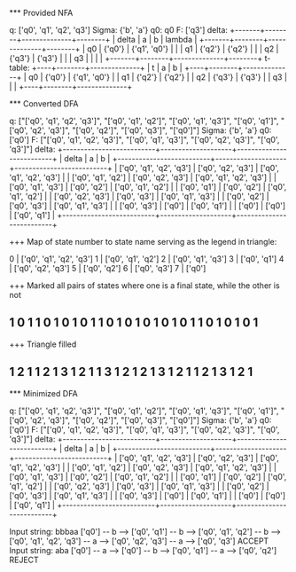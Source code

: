 

*** Provided NFA

q: ['q0', 'q1', 'q2', 'q3']
Sigma: {'b', 'a'}
q0: q0
F: ['q3']
delta:
+-------+--------+--------------+--------+
| delta |   a    |      b       | lambda |
+-------+--------+--------------+--------+
|   q0  | {'q0'} | {'q1', 'q0'} |        |
|   q1  | {'q2'} |    {'q2'}    |        |
|   q2  | {'q3'} |    {'q3'}    |        |
|   q3  |        |              |        |
+-------+--------+--------------+--------+
t-table:
+----+--------+--------------+
| t  |   a    |      b       |
+----+--------+--------------+
| q0 | {'q0'} | {'q1', 'q0'} |
| q1 | {'q2'} |    {'q2'}    |
| q2 | {'q3'} |    {'q3'}    |
| q3 |        |              |
+----+--------+--------------+



*** Converted DFA

q: ["['q0', 'q1', 'q2', 'q3']", "['q0', 'q1', 'q2']", "['q0', 'q1', 'q3']", "['q0', 'q1']", "['q0', 'q2', 'q3']", "['q0', 'q2']", "['q0', 'q3']", "['q0']"]
Sigma: {'b', 'a'}
q0: ['q0']
F: ["['q0', 'q1', 'q2', 'q3']", "['q0', 'q1', 'q3']", "['q0', 'q2', 'q3']", "['q0', 'q3']"]
delta:
+--------------------------+--------------------+--------------------------+
|          delta           |         a          |            b             |
+--------------------------+--------------------+--------------------------+
| ['q0', 'q1', 'q2', 'q3'] | ['q0', 'q2', 'q3'] | ['q0', 'q1', 'q2', 'q3'] |
|    ['q0', 'q1', 'q2']    | ['q0', 'q2', 'q3'] | ['q0', 'q1', 'q2', 'q3'] |
|    ['q0', 'q1', 'q3']    |    ['q0', 'q2']    |    ['q0', 'q1', 'q2']    |
|       ['q0', 'q1']       |    ['q0', 'q2']    |    ['q0', 'q1', 'q2']    |
|    ['q0', 'q2', 'q3']    |    ['q0', 'q3']    |    ['q0', 'q1', 'q3']    |
|       ['q0', 'q2']       |    ['q0', 'q3']    |    ['q0', 'q1', 'q3']    |
|       ['q0', 'q3']       |       ['q0']       |       ['q0', 'q1']       |
|          ['q0']          |       ['q0']       |       ['q0', 'q1']       |
+--------------------------+--------------------+--------------------------+

+++ Map of state number to state name serving as the legend in triangle:


0 | ['q0', 'q1', 'q2', 'q3']
1 | ['q0', 'q1', 'q2']
2 | ['q0', 'q1', 'q3']
3 | ['q0', 'q1']
4 | ['q0', 'q2', 'q3']
5 | ['q0', 'q2']
6 | ['q0', 'q3']
7 | ['q0']


+++ Marked all pairs of states where one is a final state, while the other is not

1
0 1
1 0 1
0 1 0 1
1 0 1 0 1
0 1 0 1 0 1
1 0 1 0 1 0 1
-------


+++ Triangle filled

1
2 1
1 2 1
3 1 2 1
1 3 1 2 1
2 1 3 1 2 1
1 2 1 3 1 2 1
-------


*** Minimized DFA

q: ["['q0', 'q1', 'q2', 'q3']", "['q0', 'q1', 'q2']", "['q0', 'q1', 'q3']", "['q0', 'q1']", "['q0', 'q2', 'q3']", "['q0', 'q2']", "['q0', 'q3']", "['q0']"]
Sigma: {'b', 'a'}
q0: ['q0']
F: ["['q0', 'q1', 'q2', 'q3']", "['q0', 'q1', 'q3']", "['q0', 'q2', 'q3']", "['q0', 'q3']"]
delta:
+--------------------------+--------------------+--------------------------+
|          delta           |         a          |            b             |
+--------------------------+--------------------+--------------------------+
| ['q0', 'q1', 'q2', 'q3'] | ['q0', 'q2', 'q3'] | ['q0', 'q1', 'q2', 'q3'] |
|    ['q0', 'q1', 'q2']    | ['q0', 'q2', 'q3'] | ['q0', 'q1', 'q2', 'q3'] |
|    ['q0', 'q1', 'q3']    |    ['q0', 'q2']    |    ['q0', 'q1', 'q2']    |
|       ['q0', 'q1']       |    ['q0', 'q2']    |    ['q0', 'q1', 'q2']    |
|    ['q0', 'q2', 'q3']    |    ['q0', 'q3']    |    ['q0', 'q1', 'q3']    |
|       ['q0', 'q2']       |    ['q0', 'q3']    |    ['q0', 'q1', 'q3']    |
|       ['q0', 'q3']       |       ['q0']       |       ['q0', 'q1']       |
|          ['q0']          |       ['q0']       |       ['q0', 'q1']       |
+--------------------------+--------------------+--------------------------+

Input string: bbbaa
['q0'] -- b --> ['q0', 'q1'] -- b --> ['q0', 'q1', 'q2'] -- b --> ['q0', 'q1', 'q2', 'q3'] -- a --> ['q0', 'q2', 'q3'] -- a --> ['q0', 'q3'] ACCEPT
Input string: aba
['q0'] -- a --> ['q0'] -- b --> ['q0', 'q1'] -- a --> ['q0', 'q2'] REJECT
